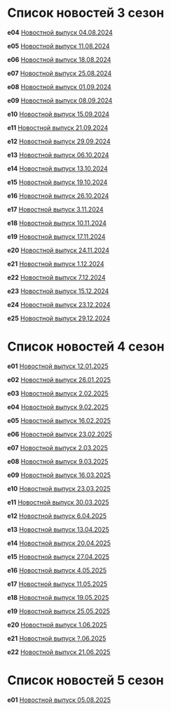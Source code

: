 # Список новостей 3 сезон

**e04** [Новостной выпуск 04.08.2024](./4thAugust24.md) 

**e05** [Новостной выпуск 11.08.2024](./11thAugust24.md)

**e06** [Новостной выпуск 18.08.2024](./18thAugust24.md)

**e07** [Новостной выпуск 25.08.2024](./25thAugust24.md)

**e08** [Новостной выпуск 01.09.2024](./1thSeptember24.md)

**e09** [Новостной выпуск 08.09.2024](./8thSeptember24.md)

**e10** [Новостной выпуск 15.09.2024](./15thSeptember24.md)

**e11** [Новостной выпуск 21.09.2024](./21thSeptember24.md)

**e12** [Новостной выпуск 29.09.2024](./29thSeptember24.md)

**e13** [Новостной выпуск 06.10.2024](./6thOctober24.md)

**e14** [Новостной выпуск 13.10.2024](./13thOctober24.md)

**e15** [Новостной выпуск 19.10.2024](./19thOctober24.md)

**e16** [Новостной выпуск 26.10.2024](./26thOctober24.md)

**e17** [Новостной выпуск 3.11.2024](./02thNovember24.md)

**e18** [Новостной выпуск 10.11.2024](./10thNovember24.md)

**e19** [Новостной выпуск 17.11.2024](./17thNovember24.md)

**e20** [Новостной выпуск 24.11.2024](./24thNovember24.md)

**e21** [Новостной выпуск 1.12.2024](./1thDecember24.md)

**e22** [Новостной выпуск 7.12.2024](./7thDecember24.md)

**e23** [Новостной выпуск 15.12.2024](./15thDecember24.md)

**e24** [Новостной выпуск 23.12.2024](./23thDecember24.md)

**e25** [Новостной выпуск 29.12.2024](./29thDecember24.md)

# Список новостей 4 сезон

**e01** [Новостной выпуск 12.01.2025](./19thJanuary25.md)

**e02** [Новостной выпуск 26.01.2025](./26thJanuary25.md)

**e03** [Новостной выпуск 2.02.2025](./2thFebruary25.md)

**e04** [Новостной выпуск 9.02.2025](./9thFebruary25.md)

**e05** [Новостной выпуск 16.02.2025](./16thFebruary25.md)

**e06** [Новостной выпуск 23.02.2025](./23thFebruary25.md)

**e07** [Новостной выпуск 2.03.2025](./2thMarch25.md)

**e08** [Новостной выпуск 9.03.2025](./9thMarch25.md)

**e09** [Новостной выпуск 16.03.2025](./16thMarch25.md)

**e10** [Новостной выпуск 23.03.2025](./23thMarch25.md)

**e11** [Новостной выпуск 30.03.2025](./30thMarch25.md)

**e12** [Новостной выпуск 6.04.2025](./6thApril25.md)

**e13** [Новостной выпуск 13.04.2025](./13thApril25.md)

**e14** [Новостной выпуск 20.04.2025](./20thApril25.md)

**e15** [Новостной выпуск 27.04.2025](./27thApril25.md)

**e16** [Новостной выпуск 4.05.2025](./4thMay25.md)

**e17** [Новостной выпуск 11.05.2025](./11thMay25.md)

**e18** [Новостной выпуск 19.05.2025](./19thMay25.md)

**e19** [Новостной выпуск 25.05.2025](./25thMay25.md)

**e20** [Новостной выпуск 1.06.2025](./1thJune25.md)

**e21** [Новостной выпуск ?.06.2025](./15thJune25.md)

**e22** [ Новостной выпуск 21.06.2025 ](/21thJune25.md)

# Список новостей 5 сезон

**e01** [ Новостной выпуск 05.08.2025 ](/05thAugust25.md)
